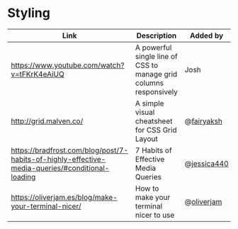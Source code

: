# Styling

| Link | Description | Added by |
| ---- | ----------- | -------- |
|https://www.youtube.com/watch?v=tFKrK4eAiUQ| A powerful single line of CSS to manage grid columns responsively  | Josh |
|http://grid.malven.co/| A simple visual cheatsheet for CSS Grid Layout | @[fairyaksh](https://github.com/fairyaksh) |
| https://bradfrost.com/blog/post/7-habits-of-highly-effective-media-queries/#conditional-loading | 7 Habits of Effective Media Queries | @[jessica440](https://github.com/jessica440) |
|https://oliverjam.es/blog/make-your-terminal-nicer/| How to make your terminal nicer to use | @[oliverjam](https://github.com/oliverjam)  |

